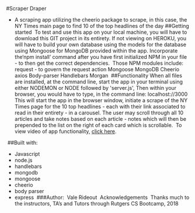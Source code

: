 #Scraper Draper
​
- A scraping app utilizing the cheerio package to scrape, in this case, the NY Times main page to find 10 of the top headlines of the day
​
##Getting started
​
To test and use this app on your local machine, you will have to download this GIT project in its entirety. If not viewing on HEROKU, you will have to build your own database using the models for the database using Mongoose for MongoDB provided within the app. 
​
Incorporate the‘npm install’ command after you have first initialized NPM in your file - to then get the correct dependencies. 
​
Those NPM modules include:
​
request - to govern the request action 
Mongoose
MongoDB
Cheerio
axios
Body-parser
Handlebars
Morgan
​
##Functionality
​
When all files are installed, at the command line, start the app in your terminal using either NODEMON or NODE followed by 'server.js', Then within your browser, you would have to type, in the command line:
​
localhost://3000
​
This will start the app in the browser window, initiate a scrape of the NY Times page for the 10 top headlines - each with their link associated to read in their entirety - in a carousel. The user may scroll through all 10 articles and take notes based on each article - notes which will then be prepended to the list on the right of each card which is scrollable. 
​
To view video of app functionality, <a href="https://github.com/OperaSinger/scraper-draper/blob/master/Vale%20Rideout%20-%20Scraper%20App.mp4">click here</a>.

​
##Built with:
​
- Javascript
- node.js
- handlebars
- mongodb
- mongoose
- cheerio
- body parser
- express
​
###Author: 
​
Vale Rideout
​
Acknowledgements
​
Thanks much to the instructors, TA’s and Tutors through Rutgers CS Bootcamp, 2018
